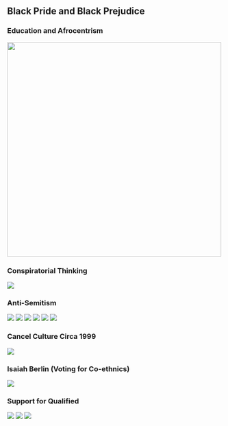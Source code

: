 ## Black Pride and Black Prejudice

### Education and Afrocentrism

  <img src = "../src/black_pride_black_prejudice/educated_aa_afrocentrism.MP.jpg" width="500">

### Conspiratorial Thinking

  ![](../src/black_pride_black_prejudice/conspiratorial_thinking.MP.jpg)


### Anti-Semitism
  
  ![](../src/black_pride_black_prejudice/black_anti_semitism_1.jpg)
  ![](../src/black_pride_black_prejudice/black_anti_semitism_2.jpg)
  ![](../src/black_pride_black_prejudice/black_anti_semitism_3.jpg)
  ![](../src/black_pride_black_prejudice/black_anti_semitism_4.jpg)
  ![](../src/black_pride_black_prejudice/black_anti_semitism_5.jpg)
  ![](../src/black_pride_black_prejudice/black_anti_semitism_6.jpg)

### Cancel Culture Circa 1999

  ![](../src/black_pride_black_prejudice/cancel_culture_1999.jpg)

### Isaiah Berlin (Voting for Co-ethnics)

  ![](../src/black_pride_black_prejudice/isaiah_berlin.jpg)

### Support for Qualified

  ![](../src/black_pride_black_prejudice/qualified_over_aa.jpg)
  ![](../src/black_pride_black_prejudice/qualified_over_aa2.jpg)
  ![](../src/black_pride_black_prejudice/qualified_over_aa3.jpg)








